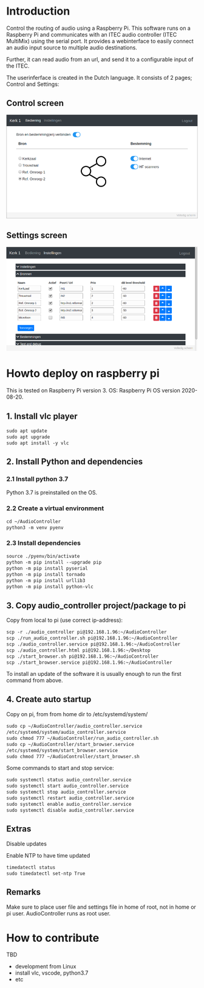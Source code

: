 # Introduction

Control the routing of audio using a Raspberry Pi. This software runs on a Raspberry Pi and communicates with an ITEC audio controller (ITEC MultiMix) using the serial port. It provides a webinterface to easily connect an audio input source to multiple audio destinations.

Further, it can read audio from an url, and send it to a configurable input of the ITEC.

The userinferface is created in the Dutch language. It consists of 2 pages; Control and Settings:

## Control screen
<img src="docs/pictures/screenshot_1.png" alt="drawing" width="700"/>
<p>

## Settings screen
<img src="docs/pictures/screenshot_2.png" alt="drawing" width="700"/>
<p>

# Howto deploy on raspberry pi

This is tested on Raspberry Pi version 3.
OS: Raspberry Pi OS version 2020-08-20.

## 1. Install vlc player

```
sudo apt update
sudo apt upgrade
sudo apt install -y vlc
```

## 2. Install Python and dependencies

### 2.1 Install python 3.7

Python 3.7 is preinstalled on the OS.


### 2.2 Create a virtual environment

```
cd ~/AudioController
python3 -m venv pyenv
```

### 2.3 Install dependencies

```
source ./pyenv/bin/activate
python -m pip install --upgrade pip
python -m pip install pyserial
python -m pip install tornado
python -m pip install urllib3
python -m pip install python-vlc
```

## 3. Copy audio_controller project/package to pi

Copy from local to pi (use correct ip-address):

```
scp -r ./audio_controller pi@192.168.1.96:~/AudioController
scp ./run_audio_controller.sh pi@192.168.1.96:~/AudioController
scp ./audio_controller.service pi@192.168.1.96:~/AudioController
scp ./audio_controller.html pi@192.168.1.96:~/Desktop
scp ./start_browser.sh pi@192.168.1.96:~/AudioController
scp ./start_browser.service pi@192.168.1.96:~/AudioController
```

To install an update of the software it is usually enough to run the first command from above.


## 4. Create auto startup

Copy on pi, from from home dir to /etc/systemd/system/

```
sudo cp ~/AudioController/audio_controller.service /etc/systemd/system/audio_controller.service
sudo chmod 777 ~/AudioController/run_audio_controller.sh
sudo cp ~/AudioController/start_browser.service /etc/systemd/system/start_browser.service
sudo chmod 777 ~/AudioController/start_browser.sh
```

Some commands to start and stop service:

```
sudo systemctl status audio_controller.service
sudo systemctl start audio_controller.service
sudo systemctl stop audio_controller.service
sudo systemctl restart audio_controller.service
sudo systemctl enable audio_controller.service
sudo systemctl disable audio_controller.service
```

## Extras

Disable updates

Enable NTP to have time updated
```
timedatectl status
sudo timedatectl set-ntp True
```

## Remarks

Make sure to place user file and settings file in home of root, not in home or pi user. AudioController runs as root user.

# How to contribute

TBD

- development from Linux
- install vlc, vscode, python3.7
- etc




